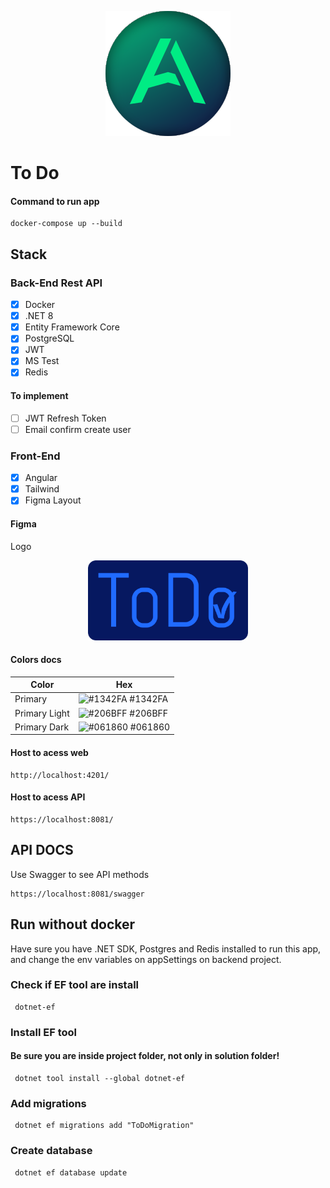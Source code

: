 <p align="center">
  <a href="https://oficialexdev.github.io/portifolio/#/" target="_blank"><img src="./a.svg" width="200" alt="Alex Logo" /></a>
</p>

# To Do
#### Command to run app
```
docker-compose up --build
``` 
## Stack
### Back-End Rest API
- [X]   Docker
- [X]   .NET 8 
- [X]   Entity Framework Core
- [X]   PostgreSQL
- [X]   JWT
- [X]   MS Test
- [X]   Redis
#### To implement
- [ ]   JWT Refresh Token
- [ ]   Email confirm create user
### Front-End
- [X]   Angular
- [X]   Tailwind
- [X]   Figma Layout
 
#### Figma
Logo
<p align="center">
  <a href="https://oficialexdev.github.io/portifolio/#/" target="_blank"><img src="./logo.svg" width="256" alt="ToDo Logo" /></a>
</p>


#### Colors docs

| Color               | Hex                                               |
| ----------------- | ---------------------------------------------------------------- |
| Primary      | ![#1342FA](https://via.placeholder.com/10/1342FA?text=+) #1342FA |
| Primary Light      | ![#206BFF](https://via.placeholder.com/10/206BFF?text=+) #206BFF |
| Primary Dark     | ![#061860](https://via.placeholder.com/10/061860?text=+) #061860 |


#### Host to acess web
``` 
http://localhost:4201/
``` 
#### Host to acess API
``` 
https://localhost:8081/
``` 

## API DOCS

Use Swagger to see API methods
``` 
https://localhost:8081/swagger
``` 
 
## Run without docker
Have sure you have .NET SDK, Postgres and Redis installed to run this app, and change the env variables on appSettings on backend project.
 ### Check if EF tool are install
```
 dotnet-ef
```
### Install EF tool 
#### Be sure you are inside project folder, not only in solution folder!
```
 dotnet tool install --global dotnet-ef
```
### Add migrations
```
 dotnet ef migrations add "ToDoMigration"
```
### Create database
```
 dotnet ef database update
```